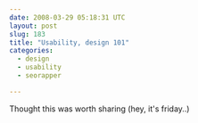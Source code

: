 ```yaml
---
date: 2008-03-29 05:18:31 UTC
layout: post
slug: 183
title: "Usability, design 101"
categories:
  - design
  - usability
  - seorapper

---
```

<p>Thought this was worth sharing (hey, it's friday..)</p>

<object width="425" height="355"><param name="movie" value="http://www.youtube.com/v/a0qMe7Z3EYg&hl=en"></param><param name="wmode" value="transparent"></param><embed src="http://www.youtube.com/v/a0qMe7Z3EYg&hl=en" type="application/x-shockwave-flash" wmode="transparent" width="425" height="355"></embed></object>
